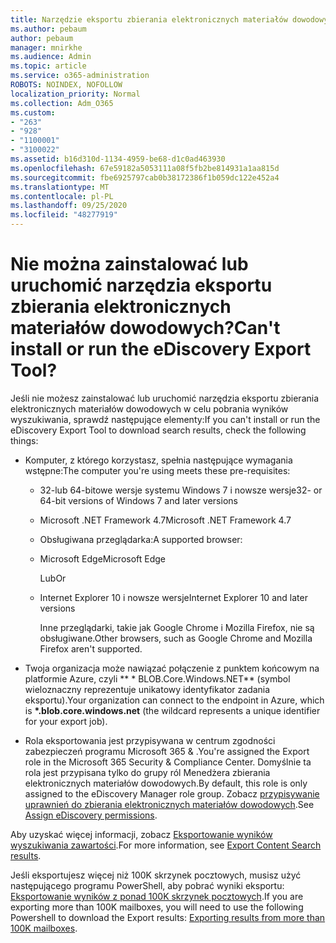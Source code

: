 ```yaml
---
title: Narzędzie eksportu zbierania elektronicznych materiałów dowodowych
ms.author: pebaum
author: pebaum
manager: mnirkhe
ms.audience: Admin
ms.topic: article
ms.service: o365-administration
ROBOTS: NOINDEX, NOFOLLOW
localization_priority: Normal
ms.collection: Adm_O365
ms.custom:
- "263"
- "928"
- "1100001"
- "3100022"
ms.assetid: b16d310d-1134-4959-be68-d1c0ad463930
ms.openlocfilehash: 67e59182a5053111a08f5fb2be814931a1aa815d
ms.sourcegitcommit: fbe6925797cab0b38172386f1b059dc122e452a4
ms.translationtype: MT
ms.contentlocale: pl-PL
ms.lasthandoff: 09/25/2020
ms.locfileid: "48277919"
---
```

# <a name="cant-install-or-run-the-ediscovery-export-tool"></a><span data-ttu-id="68345-102">Nie można zainstalować lub uruchomić narzędzia eksportu zbierania elektronicznych materiałów dowodowych?</span><span class="sxs-lookup"><span data-stu-id="68345-102">Can't install or run the eDiscovery Export Tool?</span></span>

<span data-ttu-id="68345-103">Jeśli nie możesz zainstalować lub uruchomić narzędzia eksportu zbierania elektronicznych materiałów dowodowych w celu pobrania wyników wyszukiwania, sprawdź następujące elementy:</span><span class="sxs-lookup"><span data-stu-id="68345-103">If you can't install or run the eDiscovery Export Tool to download search results, check the following things:</span></span>
  
- <span data-ttu-id="68345-104">Komputer, z którego korzystasz, spełnia następujące wymagania wstępne:</span><span class="sxs-lookup"><span data-stu-id="68345-104">The computer you're using meets these pre-requisites:</span></span>

  - <span data-ttu-id="68345-105">32-lub 64-bitowe wersje systemu Windows 7 i nowsze wersje</span><span class="sxs-lookup"><span data-stu-id="68345-105">32- or 64-bit versions of Windows 7 and later versions</span></span>

  - <span data-ttu-id="68345-106">Microsoft .NET Framework 4.7</span><span class="sxs-lookup"><span data-stu-id="68345-106">Microsoft .NET Framework 4.7</span></span>

  - <span data-ttu-id="68345-107">Obsługiwana przeglądarka:</span><span class="sxs-lookup"><span data-stu-id="68345-107">A supported browser:</span></span>

  - <span data-ttu-id="68345-108">Microsoft Edge</span><span class="sxs-lookup"><span data-stu-id="68345-108">Microsoft Edge</span></span>

    <span data-ttu-id="68345-109">Lub</span><span class="sxs-lookup"><span data-stu-id="68345-109">Or</span></span>

  - <span data-ttu-id="68345-110">Internet Explorer 10 i nowsze wersje</span><span class="sxs-lookup"><span data-stu-id="68345-110">Internet Explorer 10 and later versions</span></span>

    <span data-ttu-id="68345-111">Inne przeglądarki, takie jak Google Chrome i Mozilla Firefox, nie są obsługiwane.</span><span class="sxs-lookup"><span data-stu-id="68345-111">Other browsers, such as Google Chrome and Mozilla Firefox aren't supported.</span></span>

- <span data-ttu-id="68345-112">Twoja organizacja może nawiązać połączenie z punktem końcowym na platformie Azure, czyli \*\* \* BLOB.Core.Windows.NET\*\* (symbol wieloznaczny reprezentuje unikatowy identyfikator zadania eksportu).</span><span class="sxs-lookup"><span data-stu-id="68345-112">Your organization can connect to the endpoint in Azure, which is **\*.blob.core.windows.net** (the wildcard represents a unique identifier for your export job).</span></span>

- <span data-ttu-id="68345-113">Rola eksportowania jest przypisywana w centrum zgodności zabezpieczeń programu Microsoft 365 &amp; .</span><span class="sxs-lookup"><span data-stu-id="68345-113">You're assigned the Export role in the Microsoft 365 Security &amp; Compliance Center.</span></span> <span data-ttu-id="68345-114">Domyślnie ta rola jest przypisana tylko do grupy ról Menedżera zbierania elektronicznych materiałów dowodowych.</span><span class="sxs-lookup"><span data-stu-id="68345-114">By default, this role is only assigned to the eDiscovery Manager role group.</span></span> <span data-ttu-id="68345-115">Zobacz [przypisywanie uprawnień do zbierania elektronicznych materiałów dowodowych](https://docs.microsoft.com/microsoft-365/compliance/assign-ediscovery-permissions).</span><span class="sxs-lookup"><span data-stu-id="68345-115">See [Assign eDiscovery permissions](https://docs.microsoft.com/microsoft-365/compliance/assign-ediscovery-permissions).</span></span>

<span data-ttu-id="68345-116">Aby uzyskać więcej informacji, zobacz [Eksportowanie wyników wyszukiwania zawartości](https://docs.microsoft.com/microsoft-365/compliance/export-search-results).</span><span class="sxs-lookup"><span data-stu-id="68345-116">For more information, see [Export Content Search results](https://docs.microsoft.com/microsoft-365/compliance/export-search-results).</span></span>

<span data-ttu-id="68345-117">Jeśli eksportujesz więcej niż 100K skrzynek pocztowych, musisz użyć następującego programu PowerShell, aby pobrać wyniki eksportu:  [Eksportowanie wyników z ponad 100K skrzynek pocztowych](https://docs.microsoft.com/microsoft-365/compliance/export-search-results?view=o365-worldwide%23exporting-results-from-more-than-100000-mailboxes).</span><span class="sxs-lookup"><span data-stu-id="68345-117">If you are exporting more than 100K mailboxes, you will need to use the following Powershell to download the Export results:  [Exporting results from more than 100K mailboxes](https://docs.microsoft.com/microsoft-365/compliance/export-search-results?view=o365-worldwide%23exporting-results-from-more-than-100000-mailboxes).</span></span>